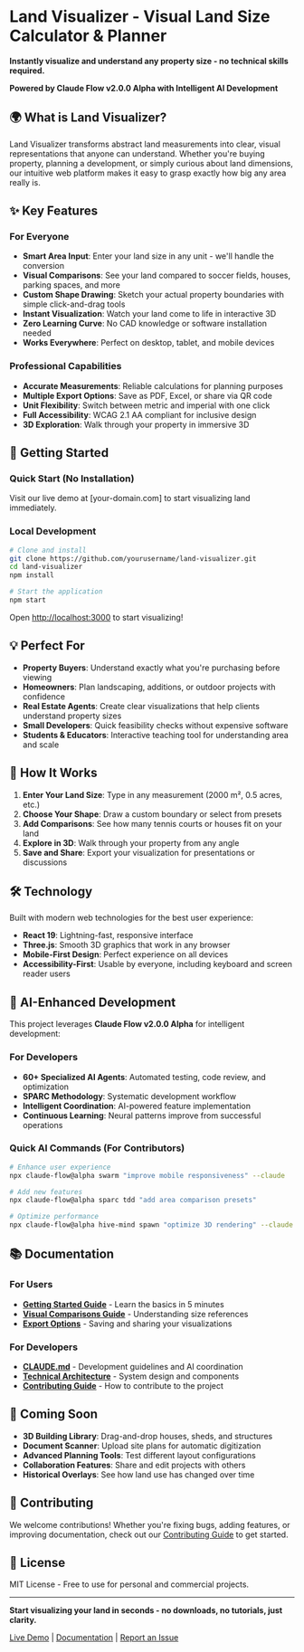 # Land Visualizer - Visual Land Size Calculator & Planner

**Instantly visualize and understand any property size - no technical skills required.**

**Powered by Claude Flow v2.0.0 Alpha with Intelligent AI Development**

## 🌍 What is Land Visualizer?

Land Visualizer transforms abstract land measurements into clear, visual representations that anyone can understand. Whether you're buying property, planning a development, or simply curious about land dimensions, our intuitive web platform makes it easy to grasp exactly how big any area really is.

## ✨ Key Features

### For Everyone
- **Smart Area Input**: Enter your land size in any unit - we'll handle the conversion
- **Visual Comparisons**: See your land compared to soccer fields, houses, parking spaces, and more
- **Custom Shape Drawing**: Sketch your actual property boundaries with simple click-and-drag tools
- **Instant Visualization**: Watch your land come to life in interactive 3D
- **Zero Learning Curve**: No CAD knowledge or software installation needed
- **Works Everywhere**: Perfect on desktop, tablet, and mobile devices

### Professional Capabilities
- **Accurate Measurements**: Reliable calculations for planning purposes
- **Multiple Export Options**: Save as PDF, Excel, or share via QR code
- **Unit Flexibility**: Switch between metric and imperial with one click
- **Full Accessibility**: WCAG 2.1 AA compliant for inclusive design
- **3D Exploration**: Walk through your property in immersive 3D

## 🚀 Getting Started

### Quick Start (No Installation)
Visit our live demo at [your-domain.com] to start visualizing land immediately.

### Local Development
```bash
# Clone and install
git clone https://github.com/yourusername/land-visualizer.git
cd land-visualizer
npm install

# Start the application
npm start
```

Open [http://localhost:3000](http://localhost:3000) to start visualizing!

## 💡 Perfect For

- **Property Buyers**: Understand exactly what you're purchasing before viewing
- **Homeowners**: Plan landscaping, additions, or outdoor projects with confidence
- **Real Estate Agents**: Create clear visualizations that help clients understand property sizes
- **Small Developers**: Quick feasibility checks without expensive software
- **Students & Educators**: Interactive teaching tool for understanding area and scale

## 🎯 How It Works

1. **Enter Your Land Size**: Type in any measurement (2000 m², 0.5 acres, etc.)
2. **Choose Your Shape**: Draw a custom boundary or select from presets
3. **Add Comparisons**: See how many tennis courts or houses fit on your land
4. **Explore in 3D**: Walk through your property from any angle
5. **Save and Share**: Export your visualization for presentations or discussions

## 🛠️ Technology

Built with modern web technologies for the best user experience:
- **React 19**: Lightning-fast, responsive interface
- **Three.js**: Smooth 3D graphics that work in any browser
- **Mobile-First Design**: Perfect experience on all devices
- **Accessibility-First**: Usable by everyone, including keyboard and screen reader users

## 🤖 AI-Enhanced Development

This project leverages **Claude Flow v2.0.0 Alpha** for intelligent development:

### For Developers
- **60+ Specialized AI Agents**: Automated testing, code review, and optimization
- **SPARC Methodology**: Systematic development workflow
- **Intelligent Coordination**: AI-powered feature implementation
- **Continuous Learning**: Neural patterns improve from successful operations

### Quick AI Commands (For Contributors)
```bash
# Enhance user experience
npx claude-flow@alpha swarm "improve mobile responsiveness" --claude

# Add new features
npx claude-flow@alpha sparc tdd "add area comparison presets"

# Optimize performance
npx claude-flow@alpha hive-mind spawn "optimize 3D rendering" --claude
```

## 📚 Documentation

### For Users
- **[Getting Started Guide](./docs/getting-started.md)** - Learn the basics in 5 minutes
- **[Visual Comparisons Guide](./docs/comparisons.md)** - Understanding size references
- **[Export Options](./docs/export.md)** - Saving and sharing your visualizations

### For Developers
- **[CLAUDE.md](./CLAUDE.md)** - Development guidelines and AI coordination
- **[Technical Architecture](./docs/architecture.md)** - System design and components
- **[Contributing Guide](./CONTRIBUTING.md)** - How to contribute to the project

## 🌟 Coming Soon

- **3D Building Library**: Drag-and-drop houses, sheds, and structures
- **Document Scanner**: Upload site plans for automatic digitization
- **Advanced Planning Tools**: Test different layout configurations
- **Collaboration Features**: Share and edit projects with others
- **Historical Overlays**: See how land use has changed over time

## 🤝 Contributing

We welcome contributions! Whether you're fixing bugs, adding features, or improving documentation, check out our [Contributing Guide](./CONTRIBUTING.md) to get started.

## 📄 License

MIT License - Free to use for personal and commercial projects.

---

**Start visualizing your land in seconds - no downloads, no tutorials, just clarity.**

[Live Demo](https://your-domain.com) | [Documentation](./docs) | [Report an Issue](https://github.com/yourusername/land-visualizer/issues)